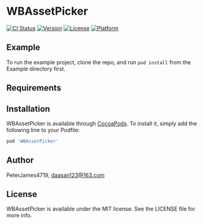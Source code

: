 # WBAssetPicker

[![CI Status](https://img.shields.io/travis/PeterJames4719/WBAssetPicker.svg?style=flat)](https://travis-ci.org/PeterJames4719/WBAssetPicker)
[![Version](https://img.shields.io/cocoapods/v/WBAssetPicker.svg?style=flat)](https://cocoapods.org/pods/WBAssetPicker)
[![License](https://img.shields.io/cocoapods/l/WBAssetPicker.svg?style=flat)](https://cocoapods.org/pods/WBAssetPicker)
[![Platform](https://img.shields.io/cocoapods/p/WBAssetPicker.svg?style=flat)](https://cocoapods.org/pods/WBAssetPicker)

## Example

To run the example project, clone the repo, and run `pod install` from the Example directory first.

## Requirements

## Installation

WBAssetPicker is available through [CocoaPods](https://cocoapods.org). To install
it, simply add the following line to your Podfile:

```ruby
pod 'WBAssetPicker'
```

## Author

PeterJames4719, daasan123@163.com

## License

WBAssetPicker is available under the MIT license. See the LICENSE file for more info.
